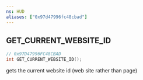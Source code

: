 ```yaml
---
ns: HUD
aliases: ["0x97d47996fc48cbad"]
---
```

## GET_CURRENT_WEBSITE_ID

```c
// 0x97D47996FC48CBAD
int GET_CURRENT_WEBSITE_ID();
```

gets the current website id (web site rather than page)

